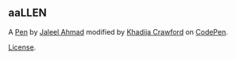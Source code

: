 aaLLEN
------


A [Pen](https://codepen.io/CrawfordK/pen/aaLLEN) by [Jaleel Ahmad](https://github.com/paperlink1) modified by [Khadija Crawford](https://codepen.io/CrawfordK) on [CodePen](https://codepen.io).

[License](https://codepen.io/CrawfordK/pen/aaLLEN/license).
